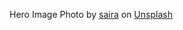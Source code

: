 Hero Image Photo by <a href="https://unsplash.com/@sairaa?utm_source=unsplash&utm_medium=referral&utm_content=creditCopyText">saira</a> on <a href="https://unsplash.com/photos/C5Uk-pdNXWg?utm_source=unsplash&utm_medium=referral&utm_content=creditCopyText">Unsplash</a>
  
